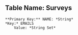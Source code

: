 ## Table Name: Surveys
    **Primary Key:** NAME: *String*
    *Key:* EMAILS
        Value: *String Set*